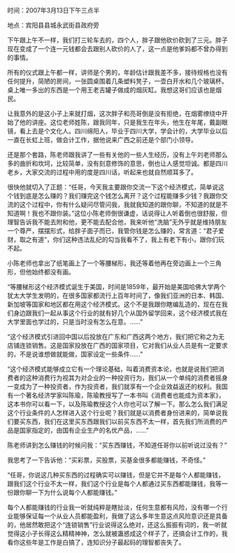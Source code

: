 时间：2007年3月13日下午三点半

地点：宾阳县县城永武街县政府旁

下午跟上午不一样，我们打三轮车去的，四个人，胖子跟他砍价砍到了三元。胖子现在变成了一个连一元钱都会去跟别人砍价的人了，这一点是他爹妈都不曾办得到的事情。

所有的仪式跟上午都一样，讲师是个男的，年龄估计跟我差不多，接待规格也没有任何提升，简陋的房间，一张圆桌围着几条塑料凳子，一壶白开水和几个玻璃杯。桌上唯一多出的东西是一个用王老吉罐子做成的烟灰缸。我想这哥们应该也是烟民。

让我意外的是这小子上来就打烟，这次胖子和亮哥倒是没有拒绝，在烟雾缭绕中开始了他的讲座。这位老师姓陈，跟我同年，只是我生在年头，他生在年尾，戴副眼镜，看上去是个文化人。四川绵阳人，毕业于四川大学，学会计的，大学毕业以后一直在长虹上班，做会计工作，据他说来广西之前还是个部门小领导。

还是那个套路，陈老师跟我讲了一些有关他的一些人生经历，没有上午刘老师那么多的曲折和坎坷，比较简单，没有刻意修饰的意思，倒也让人感觉坦诚。都是四川老乡，大家交流的过程中用的度是四川话，听起来也就自然顺耳多了。

很快他就切入了正题：“任哥，今天我主要跟你交流一下这个经济模式，简单说这个钱到底是怎么赚的？我们赚完这个钱怎么离开？这个过程能赚多少钱？我跟你交流的这个过程中，你有什么疑问尽管问我，我就我知道的跟你聊，不知道的就是不知道啊！我也不跟你装。”这位小陈老师倒很谦虚，话说得让人听着倒也很舒服，但理智告诉我不能去附和他，更不能去配合他，我来听他“洗脑”无外乎就是维持朋友一个尊严，摆摆形式，给胖子面子而已，我管你钱是怎么赚的，常言道：“君子爱财，取之有道”，你们这种违法乱纪的勾当我看不了，我上有老下有小，跟你们玩不起。

小陈老师也拿出了纸笔画上了一个等腰梯形，我还等着他再在旁边画上一个三角形，但他始终都没有画。

“等腰梯形这个经济模式诞生于美国，时间是1859年，最开始是美国哈佛大学两个犹太大学生发明的，在很多国家都流行上百年时间了，像我们亚洲的日本、韩国、新加坡等国家和地区都在用这个经济模式。这个不是我跟你瞎编乱造的，现在在我们身边跟我们一起从事这个行业的就有好几个从国外留学回来，这个经济模式我在大学里面也学过的，只是当时没有怎么在意。……”

“这个经济模式引进回中国以后投放在广东和广西这两个地方，我们把它称之为无店铺连锁销售。这是国家投放在广西的国家项目，它对我们从业人员是有一定要求的，不是说谁想做就能做，国家设定一些条件……”

“这个经济模式能够成立它有一个理论基础，叫着消费资本论，也就是说我们把消费者的这种消费行为视其为对企业的一种投资行为，我们从一个单纯的消费者摇身一变成为了一种投资者，作为投资者，我们就享有一个企业效益返还的权利。我国有一个著名经济学家叫陈瑜，陈瑜教授写了一本书叫《消费者也能成为资本家》，这本书你可以看一下，以及陈瑜教授这个人你也可以了解一下。那么怎么我们满足这个行业条件的人怎样进入这个行业呢？我们就是以消费者身份进来的，简单说我们要买东西，我们在这里买东西跟我们以前买东西不太一样，首先我们所消费的产品是国家指定的，由国有企业生产的名优产品，……”

陈老师讲到怎么赚钱的时候问我：“买东西赚钱，不知道任哥你以前听说过没有？”

我思考了一下告诉他：“买彩票，买股票，买基金很多都能赚钱，不奇怪。”

“任哥，你说这几种买东西的过程确实可以赚钱，但是它并不是每个人都能赚钱，跟我们这个行业不太一样，我们这个行业是每个人都通过买东西都能赚钱，我等一份跟你聊一下为什么说每个人都能赚钱。”

每个人都能赚钱的行业我一听就纯粹是瞎扯淡，任何生意都有风险，没有哪一个行业能够保证每一个从业人员都能盈利，我做了这么多年生意这点风险意识还是具备的，他居然敢把这个“连锁销售”行业说得这么绝对，还这么振振有词的，我一听就觉得这小子长得这么精精神神，怎么就被蛊惑成这个样子了，还搞会计工作的，我看你这些年是工作是白搞了，连知识分子最起码的理智都丧失了。
